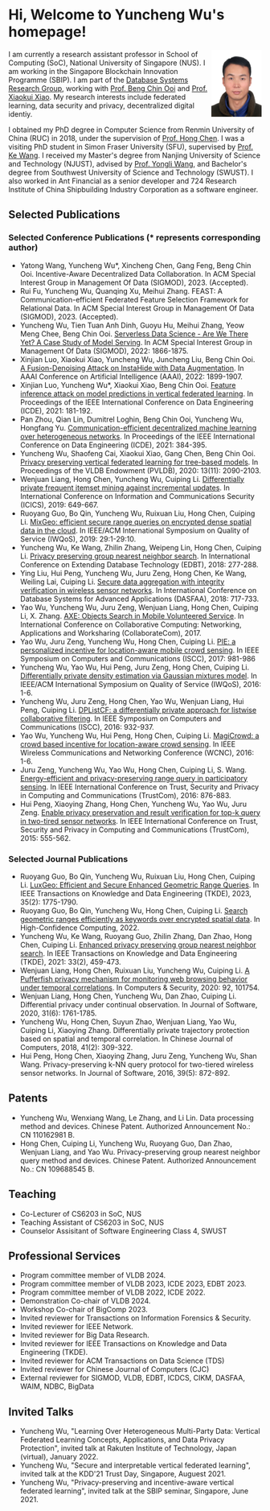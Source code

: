 
# Hi, Welcome to Yuncheng Wu's homepage! 

<div style="clear: both;">
  <div style="float: right; margin-right 2em;">
    <img src="wuyuncheng-photo.jpg" alt="" width=100>
  </div>
</div>

I am currently a research assistant professor in School of Computing (SoC), National University of Singapore (NUS). I am working in the Singapore Blockchain Innovation Programme (SBIP). I am part of the [Database Systems Research Group](https://www.comp.nus.edu.sg/~dbsystem/), working with [Prof. Beng Chin Ooi](https://www.comp.nus.edu.sg/~ooibc/) and [Prof. Xiaokui Xiao](https://www.comp.nus.edu.sg/~xiaoxk/). My research interests include federated learning, data security and privacy, decentralized digital identiy.

I obtained my PhD degree in Computer Science from Renmin University of China (RUC) in 2018, under the supervision of [Prof. Hong Chen](http://info.ruc.edu.cn/academic_professor.php?teacher_id=56). I was a visiting PhD student in Simon Fraser University (SFU), supervised by [Prof. Ke Wang](https://www.cs.sfu.ca/~wangk/). I received my Master's degree from Nanjing University of Science and Technology (NJUST), advised by [Prof. Yongli Wang](https://cs.njust.edu.cn/e4/15/c1730a189461/page.htm), and Bachelor's degree from Southwest University of Science and Technology (SWUST). I also worked in Ant Financial as a senior developer and 724 Research Institute of China Shipbuilding Industry Corporation as a software engineer. 

## Selected Publications

### Selected Conference Publications (* represents corresponding author)
- Yatong Wang, Yuncheng Wu*, Xincheng Chen, Gang Feng, Beng Chin Ooi. Incentive-Aware Decentralized Data Collaboration. In ACM Special Interest Group in Management Of Data (SIGMOD), 2023. (Accepted).
- Rui Fu, Yuncheng Wu, Quanqing Xu, Meihui Zhang. FEAST: A Communication-efficient Federated Feature Selection Framework for Relational Data. In ACM Special Interest Group in Management Of Data (SIGMOD), 2023. (Accepted).
- Yuncheng Wu, Tien Tuan Anh Dinh, Guoyu Hu, Meihui Zhang, Yeow Meng Chee, Beng Chin Ooi. [Serverless Data Science - Are We There Yet? A Case Study of Model Serving](https://arxiv.org/pdf/2103.02958.pdf). In ACM Special Interest Group in Management Of Data (SIGMOD), 2022: 1866-1875.
- Xinjian Luo, Xiaokui Xiao, Yuncheng Wu, Juncheng Liu, Beng Chin Ooi. [A Fusion-Denoising Attack on InstaHide with Data Augmentation](https://arxiv.org/pdf/2105.07754.pdf). In AAAI Conference on Artificial Intelligence (AAAI), 2022: 1899-1907.
- Xinjian Luo, Yuncheng Wu*, Xiaokui Xiao, Beng Chin Ooi. [Feature inference attack on model predictions in vertical federated learning](https://arxiv.org/pdf/2010.10152.pdf). In Proceedings of the IEEE International Conference on Data Engineering (ICDE), 2021: 181-192.
- Pan Zhou, Qian Lin, Dumitrel Loghin, Beng Chin Ooi, Yuncheng Wu, Hongfang Yu. [Communication-efficient decentralized machine learning over heterogeneous networks](https://arxiv.org/pdf/2009.05766.pdf). In Proceedings of the IEEE International Conference on Data Engineering (ICDE), 2021: 384-395.
- Yuncheng Wu, Shaofeng Cai, Xiaokui Xiao, Gang Chen, Beng Chin Ooi. [Privacy preserving vertical federated learning for tree-based models](http://www.vldb.org/pvldb/vol13/p2090-wu.pdf). In Proceedings of the VLDB Endowment (PVLDB), 2020: 13(11): 2090-2103.
- Wenjuan Liang, Hong Chen, Yuncheng Wu, Cuiping Li. [Differentially private frequent itemset mining against incremental updates](https://link.springer.com/chapter/10.1007/978-3-030-41579-2_38). In International Conference on Information and Communications Security (ICICS), 2019: 649-667.
- Ruoyang Guo, Bo Qin, Yuncheng Wu, Ruixuan Liu, Hong Chen, Cuiping Li. [MixGeo: efficient secure range queries on encrypted dense spatial data in the cloud](https://dl.acm.org/doi/10.1145/3326285.3329064). In IEEE/ACM International Symposium on Quality of Service (IWQoS), 2019: 29:1-29:10.
- Yuncheng Wu, Ke Wang, Zhilin Zhang, Weipeng Lin, Hong Chen, Cuiping Li. [Privacy preserving group nearest neighbor search](https://openproceedings.org/2018/conf/edbt/paper-103.pdf). In International Conference on Extending Database Technology (EDBT), 2018: 277-288.
- Ying Liu, Hui Peng, Yuncheng Wu, Juru Zeng, Hong Chen, Ke Wang, Weiling Lai, Cuiping Li. [Secure data aggregation with integrity verification in wireless sensor networks](https://link.springer.com/chapter/10.1007/978-3-319-91452-7_46). In International Conference on Database Systems for Advanced Applications (DASFAA), 2018: 717-733.
- Yao Wu, Yuncheng Wu, Juru Zeng, Wenjuan Liang, Hong Chen, Cuiping Li, X. Zhang. [AXE: Objects Search in Mobile Volunteered Service](https://link.springer.com/chapter/10.1007/978-3-030-00916-8_8). In International Conference on Collaborative Computing: Networking, Applications and Worksharing (CollaborateCom), 2017.
- Yao Wu, Juru Zeng, Yuncheng Wu, Hong Chen, Cuiping Li. [PIE: a personalized incentive for location-aware mobile crowd sensing](https://ieeexplore.ieee.org/document/8024653). In IEEE Symposium on Computers and Communications (ISCC), 2017: 981-986
- Yuncheng Wu, Yao Wu, Hui Peng, Juru Zeng, Hong Chen, Cuiping Li. [Differentially private density estimation via Gaussian mixtures model](https://ieeexplore.ieee.org/document/7590445). In IEEE/ACM International Symposium on Quality of Service (IWQoS), 2016: 1-6.
- Yuncheng Wu, Juru Zeng, Hong Chen, Yao Wu, Wenjuan Liang, Hui Peng, Cuiping Li. [DPListCF: a differentially private approach for listwise collaborative filtering](https://ieeexplore.ieee.org/document/7543856). In IEEE Symposium on Computers and Communications (ISCC), 2016: 932-937.
- Yao Wu, Yuncheng Wu, Hui Peng, Hong Chen, Cuiping Li. [MagiCrowd: a crowd based incentive for location-aware crowd sensing](https://ieeexplore.ieee.org/document/7565026). In IEEE Wireless Communications and Networking Conference (WCNC), 2016: 1-6.
- Juru Zeng, Yuncheng Wu, Yao Wu, Hong Chen, Cuiping Li, S. Wang. [Energy-efficient and privacy-preserving range query in participatory sensing](https://ieeexplore.ieee.org/document/7847034). In IEEE International Conference on Trust, Security and Privacy in Computing and Communications (TrustCom), 2016: 876-883.
- Hui Peng, Xiaoying Zhang, Hong Chen, Yuncheng Wu, Yao Wu, Juru Zeng. [Enable privacy preservation and result verification for top-k query in two-tired sensor networks](https://ieeexplore.ieee.org/document/7345327). In IEEE International Conference on Trust, Security and Privacy in Computing and Communications (TrustCom), 2015: 555-562.
  
### Selected Journal Publications
- Ruoyang Guo, Bo Qin, Yuncheng Wu, Ruixuan Liu, Hong Chen, Cuiping Li. [LuxGeo: Efficient and Secure Enhanced Geometric Range Queries](https://ieeexplore.ieee.org/document/9477110). In IEEE Transactions on Knowledge and Data Engineering (TKDE), 2023, 35(2): 1775-1790.
- Ruoyang Guo, Bo Qin, Yuncheng Wu, Hong Chen, Cuiping Li. [Search geometric ranges efficiently as keywords over encrypted spatial data](https://www.sciencedirect.com/science/article/pii/S2667295222000101). In High-Confidence Computing, 2022.
- Yuncheng Wu, Ke Wang, Ruoyang Guo, Zhilin Zhang, Dan Zhao, Hong Chen, Cuiping Li. [Enhanced privacy preserving group nearest neighbor search](https://ieeexplore.ieee.org/document/8770158). In IEEE Transactions on Knowledge and Data Engineering (TKDE), 2021: 33(2), 459-473.
- Wenjuan Liang, Hong Chen, Ruixuan Liu, Yuncheng Wu, Cuiping Li. [A Pufferfish privacy mechanism for monitoring web browsing behavior under temporal correlations](https://www.sciencedirect.com/science/article/pii/S0167404820300389). In Computers & Security, 2020: 92, 101754.
- Wenjuan Liang, Hong Chen, Yuncheng Wu, Dan Zhao, Cuiping Li. Differential privacy under continual observation. In Journal of Software, 2020, 31(6): 1761-1785.
- Yuncheng Wu, Hong Chen, Suyun Zhao, Wenjuan Liang, Yao Wu, Cuiping Li, Xiaoying Zhang. Differentially private trajectory protection based on spatial and temporal correlation. In Chinese Journal of Computers, 2018, 41(2): 309-322.
- Hui Peng, Hong Chen, Xiaoying Zhang, Juru Zeng, Yuncheng Wu, Shan Wang. Privacy-preserving k-NN query protocol for two-tiered wireless sensor networks. In Journal of Software, 2016, 39(5): 872-892.

## Patents

- Yuncheng Wu, Wenxiang Wang, Le Zhang, and Li Lin. Data processing method and devices. Chinese Patent. Authorized Announcement No.: CN 110162981 B.
- Hong Chen, Cuiping Li, Yuncheng Wu, Ruoyang Guo, Dan Zhao, Wenjuan Liang, and Yao Wu. Privacy-preserving group nearest neighbor query method and devices. Chinese Patent. Authorized Announcement No.: CN 109688545 B.

## Teaching

- Co-Lecturer of CS6203 in SoC, NUS
- Teaching Assistant of CS6203 in SoC, NUS
- Counselor Assisitant of Software Engineering Class 4, SWUST

## Professional Services

- Program committee member of VLDB 2024.
- Program committee member of VLDB 2023, ICDE 2023, EDBT 2023.
- Program committee member of VLDB 2022, ICDE 2022.
- Demonstration Co-chair of VLDB 2024.
- Workshop Co-chair of BigComp 2023.
- Invited reviewer for Transactions on Information Forensics & Security.
- Invited reviewer for IEEE Network.
- Invited reviewer for Big Data Research.
- Invited reviewer for IEEE Transactions on Knowledge and Data Engineering (TKDE).
- Invited reviewer for ACM Transactions on Data Science (TDS)
- Invited reviewer for Chinese Journal of Computers (CJC)
- External reviewer for SIGMOD, VLDB, EDBT, ICDCS, CIKM, DASFAA, WAIM, NDBC, BigData

## Invited Talks

- Yuncheng Wu, "Learning Over Heterogeneous Multi-Party Data: Vertical Federated Learning Concepts, Applications, and Data Privacy Protection", invited talk at Rakuten Institute of Technology, Japan (virtual), January 2022.
- Yuncheng Wu, "Secure and interpretable vertical federated learning", invited talk at the KDD'21 Trust Day, Singapore, Auguest 2021.
- Yuncheng Wu, "Privacy-preserving and incentive-aware vertical federated learning", invited talk at the SBIP seminar, Singapore, June 2021.
